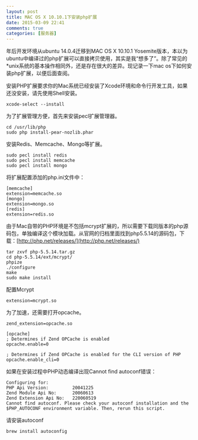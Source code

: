 ```yaml
---
layout: post
title: MAC OS X 10.10.1下安装php扩展
date: 2015-03-09 22:41
comments: true
categories: [服务器]
---
```


年后开发环境从ubuntu 14.0.4迁移到MAC OS X 10.10.1 Yosemite版本，本以为ubuntu中编译过的php扩展可以直接拷贝使用，其实是我“想多了”。除了常见的*unix系统的基本操作相同外，还是存在很大的差异。现记录一下mac os下如何安装php扩展，以便后面查阅。

安装PHP扩展要求你的Mac系统已经安装了Xcode环境和命令行开发工具，如果还没安装，请先使用Shell安装。

    xcode-select --install

为了扩展管理方便，首先来安装pecl扩展管理器。

    cd /usr/lib/php
    sudo php install-pear-nozlib.phar

安装Redis、Memcache、Mongo等扩展。

    sudo pecl install redis
    sudo pecl install memcache
    sudo pecl install mongo

将扩展配置添加的php.ini文件中：
    
    [memcache]
    extension=memcache.so
    [mongo]
    extension=mongo.so
    [redis]
    extension=redis.so

由于Mac自带的PHP环境是不包括mcrypt扩展的，所以需要下载同版本的php源码包，单独编译这个模块加载。从官网的归档里面找到php5.5.14的源码包，下载：[http://php.net/releases/](http://php.net/releases/)

    tar zxvf php-5.5.14.tar.gz
    cd php-5.5.14/ext/mcrypt/
    phpize
    ./configure
    make
    sudo make install

配置Mcrypt

    extension=mcrypt.so

为了加速，还需要打开opcache。

    zend_extension=opcache.so

    [opcache]
    ; Determines if Zend OPCache is enabled
    opcache.enable=0

    ; Determines if Zend OPCache is enabled for the CLI version of PHP
    opcache.enable_cli=0

如果在安装过程中PHP动态编译出现Cannot find autoconf错误：

    Configuring for:
    PHP Api Version:         20041225
    Zend Module Api No:      20060613
    Zend Extension Api No:   220060519
    Cannot find autoconf. Please check your autoconf installation and the
    $PHP_AUTOCONF environment variable. Then, rerun this script.

请安装autoconf

    brew install autoconfig
